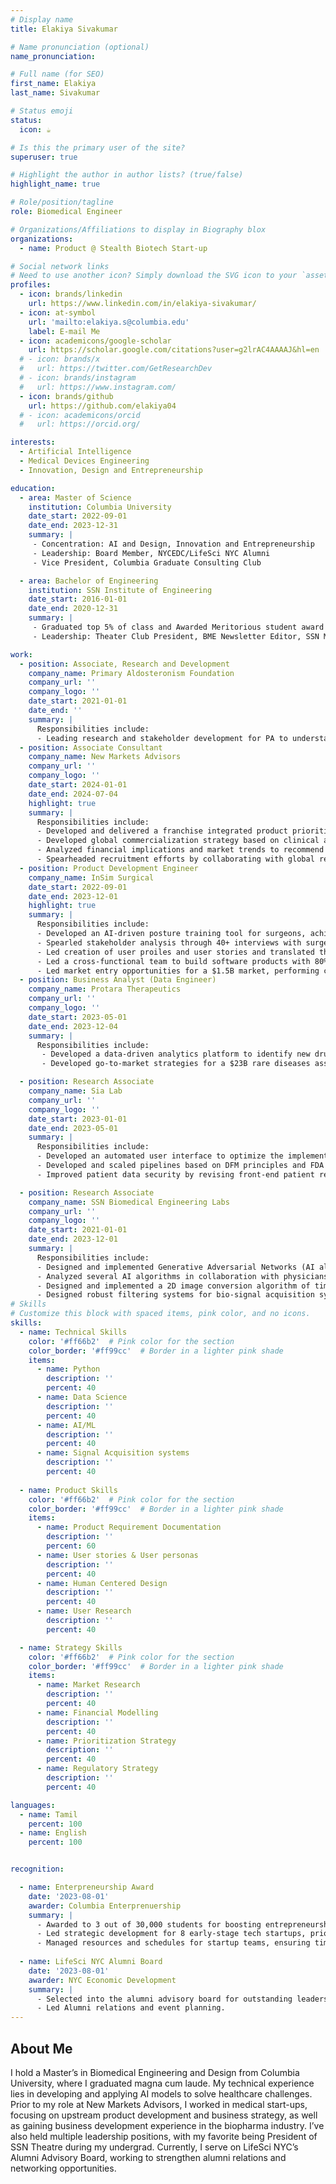```yaml
---
# Display name
title: Elakiya Sivakumar

# Name pronunciation (optional)
name_pronunciation: 

# Full name (for SEO)
first_name: Elakiya
last_name: Sivakumar

# Status emoji
status:
  icon: ☕️

# Is this the primary user of the site?
superuser: true

# Highlight the author in author lists? (true/false)
highlight_name: true

# Role/position/tagline
role: Biomedical Engineer

# Organizations/Affiliations to display in Biography blox
organizations:
  - name: Product @ Stealth Biotech Start-up

# Social network links
# Need to use another icon? Simply download the SVG icon to your `assets/media/icons/` folder.
profiles:
  - icon: brands/linkedin
    url: https://www.linkedin.com/in/elakiya-sivakumar/
  - icon: at-symbol
    url: 'mailto:elakiya.s@columbia.edu'
    label: E-mail Me
  - icon: academicons/google-scholar
    url: https://scholar.google.com/citations?user=g2lrAC4AAAAJ&hl=en
  # - icon: brands/x
  #   url: https://twitter.com/GetResearchDev
  # - icon: brands/instagram
  #   url: https://www.instagram.com/
  - icon: brands/github
    url: https://github.com/elakiya04
  # - icon: academicons/orcid
  #   url: https://orcid.org/

interests:
  - Artificial Intelligence
  - Medical Devices Engineering
  - Innovation, Design and Entrepreneurship

education:
  - area: Master of Science
    institution: Columbia University
    date_start: 2022-09-01
    date_end: 2023-12-31
    summary: |
     - Concentration: AI and Design, Innovation and Entrepreneurship
     - Leadership: Board Member, NYCEDC/LifeSci NYC Alumni
     - Vice President, Columbia Graduate Consulting Club 

  - area: Bachelor of Engineering
    institution: SSN Institute of Engineering
    date_start: 2016-01-01
    date_end: 2020-12-31
    summary: |
     - Graduated top 5% of class and Awarded Meritorious student award for Academic Excellence
     - Leadership: Theater Club President, BME Newsletter Editor, SSN MUN Executive Board Director

work:
  - position: Associate, Research and Development
    company_name: Primary Aldosteronism Foundation
    company_url: ''
    company_logo: ''
    date_start: 2021-01-01
    date_end: ''
    summary: |
      Responsibilities include:
      - Leading research and stakeholder development for PA to understand current    affairs, track research and derive so-whats for the foundation and take next stepst
  - position: Associate Consultant
    company_name: New Markets Advisors
    company_url: ''
    company_logo: ''
    date_start: 2024-01-01
    date_end: 2024-07-04
    highlight: true
    summary: |
      Responsibilities include:
      - Developed and delivered a franchise integrated product prioritization strategy for a medical diagnostics market leader for the US hospital networks market by analyzing portfolio and conducting market research.
      - Developed global commercialization strategy based on clinical and regulatory intelligence, existing portfolio, to develop marketing strategy, product positioning and establish unique marketing strategies.
      - Analyzed financial implications and market trends to recommend strategies for a $2B product introduction project, enhancing market access and supporting go-to-market strategies.
      - Spearheaded recruitment efforts by collaborating with global recruitment partners, overseeing the shortlisting of candidates for surveys and interviews, and ensuring alignment with project requirements
  - position: Product Development Engineer
    company_name: InSim Surgical
    date_start: 2022-09-01
    date_end: 2023-12-01
    highlight: true
    summary: |
      Responsibilities include:
      - Developed an AI-driven posture training tool for surgeons, achieving 80% user compliance, following ISO and FDA guidelines for Class 2 devices, reducing $15M in losses from musculoskeletal disorders in surgeons.
      - Spearled stakeholder analysis through 40+ interviews with surgeons, pain experts, and engineers, forming close strategic partnerships and ensuring compliance with medical device regulations.
      - Led creation of user proiles and user stories and translated them into product specifications to lead product design and engineering.
      - Led a cross-functional team to build software products with 80% user compliance based on DFM principles.
      - Led market entry opportunities for a $1.5B market, performing competitive landscape analysis and developing business models based on supply, sales and marketing methods.
  - position: Business Analyst (Data Engineer)
    company_name: Protara Therapeutics
    company_url: ''
    company_logo: ''
    date_start: 2023-05-01
    date_end: 2023-12-04
    summary: |
      Responsibilities include:
       - Developed a data-driven analytics platform to identify new drug assets, utilizing Python and SQL to build data pipelines, integrate datasets, and automate workflows for over 500 companies.
       - Developed go-to-market strategies for a $23B rare diseases asset’s market entry, incorporating physician insights to ensure the solutions met current clinical needs and regulatory standards.

  - position: Research Associate
    company_name: Sia Lab
    company_url: ''
    company_logo: ''
    date_start: 2023-01-01
    date_end: 2023-05-01
    summary: |
      Responsibilities include:
      - Developed an automated user interface to optimize the implementation and analysis of infrared microscope images of calcium-detecting hydrogel patches, increasing efficiency by 25%, based on animal study.
      - Developed and scaled pipelines based on DFM principles and FDA regulations for class 2 devices for image data acquisition, data storing, preprocessing and analysis using deep learning neural networks. 
      - Improved patient data security by revising front-end patient records frameworks in collaboration with senior researchers.

  - position: Research Associate
    company_name: SSN Biomedical Engineering Labs
    company_url: ''
    company_logo: ''
    date_start: 2021-01-01
    date_end: 2023-12-01
    summary: |
      Responsibilities include:
      - Designed and implemented Generative Adversarial Networks (AI algorithm) to increase the number of images in a spine image dataset by 159% to boost performance of traditional deep learning models on medical data.
      - Analyzed several AI algorithms in collaboration with physicians to classify breast cancer data to assist diagnosis at point-of-care and published a research article in an international conference with the findings.
      - Designed and implemented a 2D image conversion algorithm of time-variant brain signal (EEG) data into images to utilize traditional convolutional neural networks for predicting mental task overload.
      - Designed robust filtering systems for bio-signal acquisition systems, to reduce signal to noise ratio of the collected data and improve diagnostic accuracy following ISO and FDA guidelines for Class 2 devices.
# Skills
# Customize this block with spaced items, pink color, and no icons.
skills:
  - name: Technical Skills
    color: '#ff66b2'  # Pink color for the section
    color_border: '#ff99cc'  # Border in a lighter pink shade
    items:
      - name: Python
        description: ''
        percent: 40
      - name: Data Science
        description: ''
        percent: 40
      - name: AI/ML
        description: ''
        percent: 40
      - name: Signal Acquisition systems
        description: ''
        percent: 40
  
  - name: Product Skills
    color: '#ff66b2'  # Pink color for the section
    color_border: '#ff99cc'  # Border in a lighter pink shade
    items:
      - name: Product Requirement Documentation
        description: ''
        percent: 60
      - name: User stories & User personas
        description: ''
        percent: 40
      - name: Human Centered Design
        description: ''
        percent: 40
      - name: User Research
        description: ''
        percent: 40

  - name: Strategy Skills
    color: '#ff66b2'  # Pink color for the section
    color_border: '#ff99cc'  # Border in a lighter pink shade
    items:
      - name: Market Research
        description: ''
        percent: 40
      - name: Financial Modelling
        description: ''
        percent: 40
      - name: Prioritization Strategy
        description: ''
        percent: 40
      - name: Regulatory Strategy
        description: ''
        percent: 40

languages:
  - name: Tamil
    percent: 100
  - name: English
    percent: 100


recognition:

  - name: Enterpreneurship Award
    date: '2023-08-01'
    awarder: Columbia Enterprenuership  
    summary: |
      - Awarded to 3 out of 30,000 students for boosting entrepreneurship within the Columbia University community.
      - Led strategic development for 8 early-stage tech startups, prioritizing growth plans and resource allocation, resulting in accelerated growth and enhanced critical networks.
      - Managed resources and schedules for startup teams, ensuring timely project completion and efficient use of infrastructure, significantly improving operational efficiency.
      
  - name: LifeSci NYC Alumni Board
    date: '2023-08-01'
    awarder: NYC Economic Development
    summary: |
      - Selected into the alumni advisory board for outstanding leadership and contributions to Life Sciences NYC.
      - Led Alumni relations and event planning.
---
```


## About Me

I hold a Master’s in Biomedical Engineering and Design from Columbia University, where I graduated magna cum laude. My technical experience lies in developing and applying AI models to solve healthcare challenges. Prior to my role at New Markets Advisors, I worked in medical start-ups, focusing on upstream product development and business strategy, as well as gaining business development experience in the biopharma industry. I’ve also held multiple leadership positions, with my favorite being President of SSN Theatre during my undergrad. Currently, I serve on LifeSci NYC’s Alumni Advisory Board, working to strengthen alumni relations and networking opportunities.
